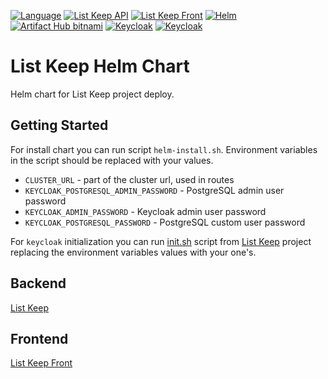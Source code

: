 [![Language](https://img.shields.io/badge/Language-Russian-blue.svg)](README.ru-RU.md)
[![List Keep API](https://img.shields.io/badge/List%20Keep-Back-informational.svg)](https://github.com/vanbv/list-keep)
[![List Keep Front](https://img.shields.io/badge/List%20Keep-Front-informational.svg)](https://github.com/vanbv/list-keep-front)
[![Helm](https://img.shields.io/badge/-Helm-0F1689?logo=Helm&labelColor=0F1689)](https://helm.sh/)
[![Artifact Hub bitnami](https://img.shields.io/endpoint?url=https://artifacthub.io/badge/repository/bitnami)](https://artifacthub.io/packages/search?repo=bitnami)
[![Keycloak](https://img.shields.io/badge/-Keycloak-blue)](https://www.keycloak.org/)
[![Keycloak](https://img.shields.io/badge/-PostgreSQL-316192?logo=postgresql&logoColor=white)](https://www.postgresql.org/)

# List Keep Helm Chart
Helm chart for List Keep project deploy.

## Getting Started
For install chart you can run script `helm-install.sh`. Environment variables in the script should be replaced with
your values.
* `CLUSTER_URL` - part of the cluster url, used in routes
* `KEYCLOAK_POSTGRESQL_ADMIN_PASSWORD` - PostgreSQL admin user password
* `KEYCLOAK_ADMIN_PASSWORD` - Keycloak admin user password
* `KEYCLOAK_POSTGRESQL_PASSWORD` - PostgreSQL custom user password

For `keycloak` initialization you can run  [init.sh](https://github.com/vanbv/list-keep/blob/main/keycloak/init.sh)
script from [List Keep](https://github.com/vanbv/list-keep) project replacing the environment variables values with
your one's.

## Backend
[List Keep](https://github.com/vanbv/list-keep)

## Frontend
[List Keep Front](https://github.com/vanbv/list-keep-front)
